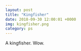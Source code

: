 ```yaml
---
layout: post
title: "Kingfisher"
date: 2018-09-30 12:00:01 +0000
img: kingfisher.png
category: ps
---
```


A kingfisher. Wow.